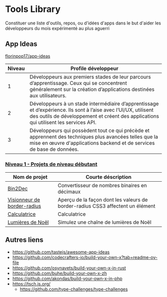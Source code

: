 # Tools Library

Constituer une liste d'outils, repos, ou d'idées d'apps dans le but d'aider les développeurs du mois expérimenté au plus aguerri

## App Ideas

[florinpop17/app-ideas](https://github.com/florinpop17/app-ideas)

| Niveau                       | Profile développeur                                                                                                                                                |
| ---------------------------- | ------------------------------------------------------------------------------------------------------------------------------------------------------------------ |
| <span id="niveau-1">1</span> | Développeurs aux premiers stades de leur parcours d’apprentissage. Ceux qui se concentrent généralement sur la création d’applications destinées aux utilisateurs. |
| <span id="niveau-2">2</span> | Développeurs à un stade intermédiaire d’apprentissage et d’expérience. Ils sont à l’aise avec l’UI/UX, utilisent des outils de développement et créent des applications qui utilisent les services API. |
| <span id="niveau-3">3</span> | Développeurs qui possèdent tout ce qui précède et apprennent des techniques plus avancées telles que la mise en œuvre d'applications backend et de services de base de données. |

### [Niveau 1 - Projets de niveau débutant](#niveau-1)

| Nom de projet                                                                                                                      | Courte déscription                            |
| ---------------------------------------------------------------------------------------------------------------------------------- | --------------------------------------------- |
| [Bin2Dec](https://github.com/florinpop17/app-ideas/blob/master/Projects/1-Beginner/Bin2Dec-App.md)                                 | Convertisseur de nombres binaires en décimaux |
| [Visionneur de border-radius](https://github.com/florinpop17/app-ideas/blob/master/Projects/1-Beginner/Border-Radius-Previewer.md) | Aperçu de la façon dont les valeurs de border-radius CSS3 affectent un élément |
| [Calculatrice](https://github.com/florinpop17/app-ideas/blob/master/Projects/1-Beginner/Calculator-App.md)                         | Calculatrice                                  |
| [Lumières de Noël](https://github.com/florinpop17/app-ideas/blob/master/Projects/1-Beginner/Christmas-Lights-App.md)               | Simulez une chaîne de lumières de Noël        |


## Autres liens
- https://github.com/tastejs/awesome-app-ideas
- https://github.com/codecrafters-io/build-your-own-x?tab=readme-ov-file
- https://github.com/osynavets/build-your-own-x-in-rust
- https://github.com/buhe/build-your-own-x-zh
- https://github.com/akondas/build-your-own-x-in-php
- https://tsch.js.org/
  - https://github.com/type-challenges/type-challenges